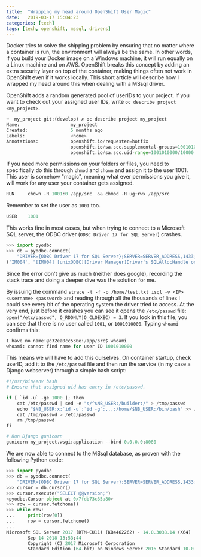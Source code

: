 ```yaml
---
title:  "Wrapping my head around OpenShift User Magic"
date:   2019-03-17 15:04:23
categories: [tech]
tags: [tech, openshift, mssql, drivers]
---
```

Docker tries to solve the shipping problem by ensuring that no matter where a container is run, the environment will always be the same. 
In other words, if you build your Docker image on a Windows machine, it will run equally on a Linux machine and on AWS. OpenShift breaks this concept by adding an extra security layer on top of the container, 
making things often not work in OpenShift even if it works locally. This short article will describe how I wrapped my head around this when dealing with a MSsql driver. 

OpenShift adds a random generated pool of userIDs to your project. If you want to check out your assigned user IDs, write `oc describe project <my_project>`. 
```python
➜  my_project git:(develop) ✗ oc describe project my_project
Name:                   my_project
Created:                5 months ago
Labels:                 <none>
Annotations:            openshift.io/requester=hotfix
                        openshift.io/sa.scc.supplemental-groups=1001010000/10000
                        openshift.io/sa.scc.uid-range=1001010000/10000
```

If you need more permissions on your folders or files, you need to specifically do this through `chmod` and `chown` and assign it to the user 1001. This user is somehow "magic", meaning what ever permissions you give it, will work for any user your container gets assigned. 
```python
RUN     chown -R 1001:0 /app/src  && chmod -R ug+rwx /app/src
```
Remember to set the user as `1001` too. 
```python
USER    1001
```

This works fine in most cases, but when trying to connect to a Microsoft SQL server, the ODBC driver (`ODBC Driver 17 for SQL Server`) crashes.

```python
>>> import pyodbc
>>> db = pyodbc.connect(
    "DRIVER={ODBC Driver 17 for SQL Server};SERVER=SERVER_ADDRESS,1433;DATABASE=database;UID=USERNAME;PWD=PASSWORD;")
('IM004', "[IM004] [unixODBC][Driver Manager]Driver's SQLAllocHandle on SQL_HANDLE_HENV failed (0) (SQLDriverConnect)")
```

Since the error don't give us much (neither does google), recording the stack trace and doing a deeper dive was the solution for me. 

By issuing the command `strace -t -f -o /home/test.txt isql -v <IP> <username> <password>` and reading through all the thousands of lines I could see every bit of the operating system the driver tried to access. 
At the very end, just before it crashes you can see it opens the `/etc/passwd` file: `open("/etc/passwd", O_RDONLY|O_CLOEXEC) = 3`. 
If you look in this file, you can see that there is no user called `1001`, or `1001010000`. Typing `whoami` confirms this:

```python
I have no name!@c32ea0cc530e:/app/src$ whoami
whoami: cannot find name for user ID 1001010000
```

This means we will have to add this ourselves. On container startup, check userID, add it to the `/etc/passwd` file and then run the service (in my case a Django webserver) through a 
simple bash script: 
```python
#!/usr/bin/env bash
# Ensure that assigned uid has entry in /etc/passwd.

if [ `id -u` -ge 1000 ]; then
    cat /etc/passwd | sed -e "s/^$NB_USER:/builder:/" > /tmp/passwd
    echo "$NB_USER:x:`id -u`:`id -g`:,,,:/home/$NB_USER:/bin/bash" >> /tmp/passwd
    cat /tmp/passwd > /etc/passwd
    rm /tmp/passwd
fi

# Run Django gunicorn
gunicorn my_project.wsgi:application --bind 0.0.0.0:8080
```

We are now able to connect to the MSsql database, as proven with the following Python code:

```python
>>> import pyodbc
>>> db = pyodbc.connect(
    "DRIVER={ODBC Driver 17 for SQL Server};SERVER=SERVER_ADDRESS,1433;DATABASE=database;UID=USERNAME;PWD=PASSWORD;")
>>> cursor = db.cursor()
>>> cursor.execute("SELECT @@version;")
<pyodbc.Cursor object at 0x7fdb73c35a80>
>>> row = cursor.fetchone()
>>> while row:
...     print(row[0])
...     row = cursor.fetchone()
...
Microsoft SQL Server 2017 (RTM-CU11) (KB4462262) - 14.0.3038.14 (X64)
        Sep 14 2018 13:53:44
        Copyright (C) 2017 Microsoft Corporation
        Standard Edition (64-bit) on Windows Server 2016 Standard 10.0 <X64> (Build 14393: ) (Hypervisor)
```